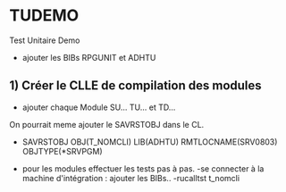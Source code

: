 # TUDEMO
Test Unitaire Demo
- ajouter les BIBs RPGUNIT et ADHTU
## 1) Créer le CLLE de compilation des modules

- ajouter chaque Module SU... TU... et TD...

On pourrait meme ajouter le SAVRSTOBJ dans le CL.
- SAVRSTOBJ OBJ(T_NOMCLI) LIB(ADHTU) RMTLOCNAME(SRV0803) OBJTYPE(*SRVPGM)

- pour les modules effectuer les tests pas à pas.
-se connecter à la machine d'intégration : ajouter les BIBs..
-rucalltst t_nomcli
